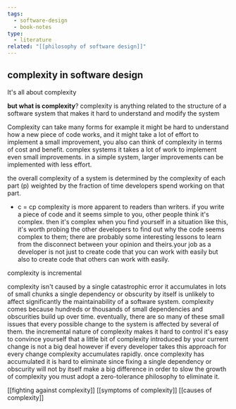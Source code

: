 ```yaml
---
tags:
  - software-design
  - book-notes
type:
  - literature
related: "[[philosophy of software design]]"
---
```

## complexity in software design 

It's all about complexity 

**but what is complexity**? complexity is anything related to the structure of a software system that makes it hard to understand and modify the system


Complexity can take many forms for example it might be hard to understand how a new piece of code works, and it might take a lot of effort to implement a small improvement, you also can think of complexity in terms of cost and benefit. complex systems it takes a lot of work to implement even small improvements. in a simple system, larger improvements can be implemented with less effort.

the overall complexity of a system is determined by the complexity of each part (p) weighted by the fraction of time developers spend working on that part.
- c = cp
complexity is more apparent to readers than writers. if you write a piece of code and it seems simple to you, other people think it's complex. then it's complex when you find yourself in a situation like this, it's worth probing the other developers to find out why the code seems complex to them; there are probably some interesting lessons to learn from the disconnect between your opinion and theirs.your job as a developer is not just to create code that you can work with easily but also to create code that others can work with easily.

complexity is incremental 

complexity isn't caused by a single catastrophic error it accumulates in lots of small chunks a single dependency or obscurity by itself is unlikely to affect significantly the maintainability of a software system. complexity comes because hundreds or thousands of small dependencies and obscurities build up over time. eventually, there are so many of these small issues that every possible change to the system is affected by several of them.
the incremental nature of complexity makes it hard to control it's easy to convince yourself that a little bit of complexity introduced by your current change is not a big deal however if every developer takes this approach for every change complexity accumulates rapidly.
once complexity has accumulated it is hard to eliminate since fixing a single dependency or obscurity will not by itself make a big difference in order to slow the growth of complexity you must adopt a zero-tolerance philosophy to eliminate it.


[[fighting against complexity]]
[[symptoms of complexity]]
[[causes of complexity]]

